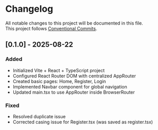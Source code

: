 # Changelog

All notable changes to this project will be documented in this file.  
This project follows [Conventional Commits](https://www.conventionalcommits.org/en/v1.0.0/).

## [0.1.0] - 2025-08-22
### Added
- Initialized Vite + React + TypeScript project
- Configured React Router DOM with centralized AppRouter
- Created basic pages: Home, Register, Login
- Implemented Navbar component for global navigation
- Updated main.tsx to use AppRouter inside BrowserRouter

### Fixed
- Resolved duplicate <Router> issue
- Corrected casing issue for Register.tsx (was saved as register.tsx)
